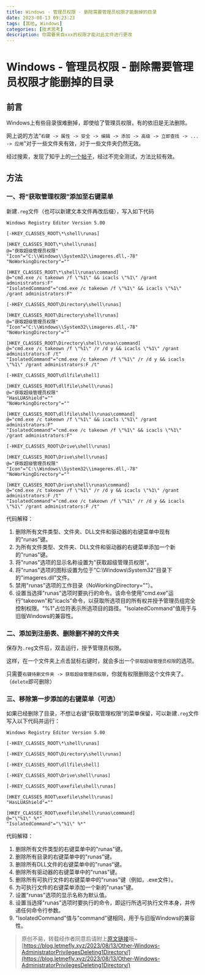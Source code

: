```yaml
---
title: Windows - 管理员权限 - 删除需要管理员权限才能删掉的目录
date: 2023-08-13 09:23:23
tags: [其他, Windows]
categories: [技术思考]
description: 你需要来自xxx的权限才能对此文件进行更改
---
```


# Windows - 管理员权限 - 删除需要管理员权限才能删掉的目录

## 前言

Windows上有些目录很难删掉，即使给了管理员权限，有的依旧是无法删除。

网上说的方法“```右键 -> 属性 -> 安全 -> 编辑 -> 添加 -> 高级 -> 立即查找 -> ... -> 应用```”对于一些文件夹有效，对于一些文件夹仍然无效。

经过搜索，发现了知乎上的[一个帖子](https://zhuanlan.zhihu.com/p/82036101)，经过不完全测试，方法比较有效。

## 方法

### 一、将“获取管理权限”添加至右键菜单

新建```.reg```文件（也可以新建文本文件再改后缀），写入如下代码

```reg
Windows Registry Editor Version 5.00

[-HKEY_CLASSES_ROOT\*\shell\runas]

[HKEY_CLASSES_ROOT\*\shell\runas]
@="获取超级管理员权限"
"Icon"="C:\\Windows\\System32\\imageres.dll,-78"
"NoWorkingDirectory"=""

[HKEY_CLASSES_ROOT\*\shell\runas\command]
@="cmd.exe /c takeown /f \"%1\" && icacls \"%1\" /grant administrators:F"
"IsolatedCommand"="cmd.exe /c takeown /f \"%1\" && icacls \"%1\" /grant administrators:F"

[-HKEY_CLASSES_ROOT\Directory\shell\runas]

[HKEY_CLASSES_ROOT\Directory\shell\runas]
@="获取超级管理员权限"
"Icon"="C:\\Windows\\System32\\imageres.dll,-78"
"NoWorkingDirectory"=""

[HKEY_CLASSES_ROOT\Directory\shell\runas\command]
@="cmd.exe /c takeown /f \"%1\" /r /d y && icacls \"%1\" /grant administrators:F /t"
"IsolatedCommand"="cmd.exe /c takeown /f \"%1\" /r /d y && icacls \"%1\" /grant administrators:F /t"

[-HKEY_CLASSES_ROOT\dllfile\shell]

[HKEY_CLASSES_ROOT\dllfile\shell\runas]
@="获取超级管理员权限"
"HasLUAShield"=""
"NoWorkingDirectory"=""

[HKEY_CLASSES_ROOT\dllfile\shell\runas\command]
@="cmd.exe /c takeown /f \"%1\" && icacls \"%1\" /grant administrators:F"
"IsolatedCommand"="cmd.exe /c takeown /f \"%1\" && icacls \"%1\" /grant administrators:F"

[-HKEY_CLASSES_ROOT\Drive\shell\runas]

[HKEY_CLASSES_ROOT\Drive\shell\runas]
@="获取超级管理员权限"
"Icon"="C:\\Windows\\System32\\imageres.dll,-78"
"NoWorkingDirectory"=""

[HKEY_CLASSES_ROOT\Drive\shell\runas\command]
@="cmd.exe /c takeown /f \"%1\" /r /d y && icacls \"%1\" /grant administrators:F /t"
"IsolatedCommand"="cmd.exe /c takeown /f \"%1\" /r /d y && icacls \"%1\" /grant administrators:F /t"
```

代码解释：

1. 删除所有文件类型、文件夹、DLL文件和驱动器的右键菜单中现有的"runas"键。
1. 为所有文件类型、文件夹、DLL文件和驱动器的右键菜单添加一个新的"runas"键。
1. 将"runas"选项的显示名称设置为"获取超级管理员权限"。
1. 将"runas"选项的图标设置为位于"C:\Windows\System32"目录下的"imageres.dll"文件。
1. 禁用"runas"选项的工作目录（NoWorkingDirectory=""）。
1. 设置当选择"runas"选项时要执行的命令。该命令使用"cmd.exe"运行"takeown"和"icacls"命令，以获取所选项目的所有权并授予管理员组完全控制权限。"%1"占位符表示所选项目的路径。"IsolatedCommand"值用于与旧版Windows的兼容性。

### 二、添加到注册表、删除删不掉的文件夹

保存为```.reg```文件后，双击运行，授予管理员权限。

这样，在一个文件夹上点击鼠标右键时，就会多出一个```获取超级管理员权限```的选项。

只需要```右键待删文件夹 -> 获取超级管理员权限```，你就有权限删除这个文件夹了。（```delete```即可删除）

### 三、移除第一步添加的右键菜单（可选）

如果已经删除了目录，不想让右键“获取管理权限”的菜单保留，可以新建```.reg```文件写入以下代码并运行：

```reg
Windows Registry Editor Version 5.00

[-HKEY_CLASSES_ROOT\*\shell\runas]

[-HKEY_CLASSES_ROOT\Directory\shell\runas]

[-HKEY_CLASSES_ROOT\dllfile\shell]

[-HKEY_CLASSES_ROOT\Drive\shell\runas]

[-HKEY_CLASSES_ROOT\exefile\shell\runas]

[HKEY_CLASSES_ROOT\exefile\shell\runas]
"HasLUAShield"=""

[HKEY_CLASSES_ROOT\exefile\shell\runas\command]
@="\"%1\" %*"
"IsolatedCommand"="\"%1\" %*"
```

代码解释：

1. 删除所有文件类型的右键菜单中的"runas"键。
1. 删除所有目录的右键菜单中的"runas"键。
1. 删除所有DLL文件的右键菜单中的"runas"键。
1. 删除所有驱动器的右键菜单中的"runas"键。
1. 删除所有可执行文件的右键菜单中的"runas"键（例如，.exe文件）。
1. 为可执行文件的右键菜单添加一个新的"runas"键。
1. 设置"runas"选项的显示名称为默认值。
1. 设置当选择"runas"选项时要执行的命令，即运行所选可执行文件本身，并传递任何命令行参数。
1. "IsolatedCommand"值与"command"键相同，用于与旧版Windows的兼容性。

> 原创不易，转载经作者同意后请附上[原文链接](https://blog.letmefly.xyz/2023/08/13/Other-Windows-AdministratorPrivilegesDeleting1Directory/)哦~
> [https://blog.letmefly.xyz/2023/08/13/Other-Windows-AdministratorPrivilegesDeleting1Directory/](https://blog.letmefly.xyz/2023/08/13/Other-Windows-AdministratorPrivilegesDeleting1Directory/)
